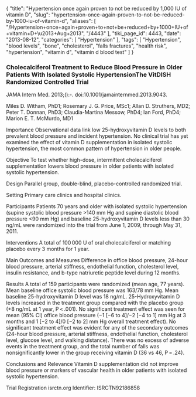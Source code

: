 {
    "title": "Hypertension once again proven to not be reduced by 1,000 IU of vitamin D",
    "slug": "hypertension-once-again-proven-to-not-be-reduced-by-1000-iu-of-vitamin-d",
    "aliases": [
        "/Hypertension+once+again+proven+to+not+be+reduced+by+1000+IU+of+vitamin+D+\u2013+Aug+2013",
        "/4443"
    ],
    "tiki_page_id": 4443,
    "date": "2013-08-12",
    "categories": [
        "Hypertension"
    ],
    "tags": [
        "Hypertension",
        "blood levels",
        "bone",
        "cholesterol",
        "falls fractures",
        "health risk",
        "hypertension",
        "vitamin d",
        "vitamin d blood test"
    ]
}


### Cholecalciferol Treatment to Reduce Blood Pressure in Older Patients With Isolated Systolic HypertensionThe VitDISH Randomized Controlled Trial

JAMA Intern Med. 2013;():-. doi:10.1001/jamainternmed.2013.9043.

Miles D. Witham, PhD1; Rosemary J. G. Price, MSc1; Allan D. Struthers, MD2; Peter T. Donnan, PhD3; Claudia-Martina Messow, PhD4; Ian Ford, PhD4; Marion E. T. McMurdo, MD1

Importance  Observational data link low 25-hydroxyvitamin D levels to both prevalent blood pressure and incident hypertension. No clinical trial has yet examined the effect of vitamin D supplementation in isolated systolic hypertension, the most common pattern of hypertension in older people.

Objective  To test whether high-dose, intermittent cholecalciferol supplementation lowers blood pressure in older patients with isolated systolic hypertension.

Design  Parallel group, double-blind, placebo-controlled randomized trial.

Setting  Primary care clinics and hospital clinics.

Participants  Patients 70 years and older with isolated systolic hypertension (supine systolic blood pressure >140 mm Hg and supine diastolic blood pressure <90 mm Hg) and baseline 25-hydroxyvitamin D levels less than 30 ng/mL were randomized into the trial from June 1, 2009, through May 31, 2011.

Interventions  A total of 100 000 U of oral cholecalciferol or matching placebo every 3 months for 1 year.

Main Outcomes and Measures  Difference in office blood pressure, 24-hour blood pressure, arterial stiffness, endothelial function, cholesterol level, insulin resistance, and b-type natriuretic peptide level during 12 months.

Results  A total of 159 participants were randomized (mean age, 77 years). Mean baseline office systolic blood pressure was 163/78 mm Hg. Mean baseline 25-hydroxyvitamin D level was 18 ng/mL. 25-Hydroxyvitamin D levels increased in the treatment group compared with the placebo group (+8 ng/mL at 1 year, P < .001). No significant treatment effect was seen for mean (95% CI) office blood pressure (−1 <span>[−6 to 4]</span>/−2 <span>[−4 to 1]</span> mm Hg at 3 months and 1 <span>[−2 to 4]</span>/0 <span>[−2 to 2]</span> mm Hg overall treatment effect). No significant treatment effect was evident for any of the secondary outcomes (24-hour blood pressure, arterial stiffness, endothelial function, cholesterol level, glucose level, and walking distance). There was no excess of adverse events in the treatment group, and the total number of falls was nonsignificantly lower in the group receiving vitamin D (36 vs 46, P = .24).

Conclusions and Relevance  Vitamin D supplementation did not improve blood pressure or markers of vascular health in older patients with isolated systolic hypertension.

Trial Registration  isrctn.org Identifier: ISRCTN92186858